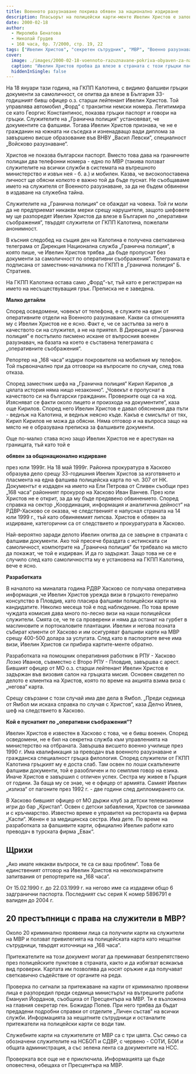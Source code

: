 ```yaml
---
title: Военното разузнаване покрива обявен за национално издирване
description: Пласьорът на полицейски карти-менте Ивелин Христов е заловен с фалшив гръцки паспорт на Калотина и пуснат по „оперативни съображения“ 
date: 2000-02-18
author:
  - Миролюба Бенатова
  - Николай Грудев
  - 168 часа, бр. 7/2000, стр. 19, 22
tags: ["Ивелин Христов", "секретен сътрудник", "МВР", "Военно разузнаване"]
cover:
  image: ./images/2000-02-18-voennoto-razuznavane-pokriva-obyaven-za-nacionalno-izdirvane/cover.webp
  caption: "Ивелин Христов пробва да влезе в страната с този гръцки паспорт-менте."
  hiddenInSingle: false
---
```


На 18 януари тази година, на ГКПП Калотина, с видимо фалшиви гръцки документи за самоличност, се опитва да влезе в България 33-годишният бивш офицер о.з. старши лейтенант Ивелин Христов. Той управлява автомобил „Форд“ с транзитни немски номера. Легитимира се като Георгис Константинос, показва гръцки паспорт и говори на гръцки. Служителите на „Гранична полиция“ установяват, че документите са фалшиви. Тогава Ивелин Христов признава, че не е гражданин на южната ни съседка и изненадващо вади диплома за завършено висше образование във ВНВУ „Васил Левски“, специалност „Войсково разузнаване“.

Христов не показва български паспорт. Вместо това дава на граничните полицаи два телефонни номера - едно по МВР (такива ползват служителите на всички служби в системата на вътрешното министерство и извън нея - б. а.) и мобилен. Казва, че високопоставена личност ще обясни колкото е важно той да бъде пуснат. Не съобщаваме името на служителя от Военното разузнаване, за да не бъдем обвинени в издаване на служебна тайна.

Служителите на „Гранична полиция“ се обаждат на човека. Той ги моли да не предприемат никакви мерки срещу нарушителя, защото шефовете му ще разпоредят Ивелин Христов да влезе в България по „оперативни съображения“, твърдят служители от ГКПП Калотина, пожелали анонимност.

В късния следобед на същия ден на Калотина е получена светкавична телеграма от Дирекция Национална служба „Гранична полиция“, в която пише, че Ивелин Христов трябва „да бъде пропуснат без документи за самоличност по оперативни съображения“. Телеграмата е подписана от заместник-началника по ГКПП в „Гранична полиция“ Б. Стратиев.

На ГКПП Калотина остава само „Форд“-ът, тъй като е регистриран на името на несъществуващия грък. Преписка не е заведена.

**Малко детайли**

Според осведомени, човекът от телефона, е служите на един от оперативните отдели на Военното разузнаване. Какви са отношенията му с Ивелин Христов не е ясно. Факт е, че се застъпва за него в качеството си на служител, а не на приятел. В Дирекция на „Гранична полиция“ е постъпило писмено искане от въпросния военен разузнавач, на базата на което е съставена телеграмата с „оперативните съображения“.

Репортер на „168 часа“ издири покровителя на мобилния му телефон. Той първоначално при да отговори на въпросите по случая, след това отказа. 

Според заместник шефа на „Гранична полиция“ Кирил Кирилов „в цялата история няма нищо незаконно“. „Човекът е пропуснат в качеството си на български гражданин. Проверките още са на ход. Изясняват се факти около лицето и произхода на документите“, каза още Кирилов. Според него Ивелин Христов е давал обяснения два пъти - веднъж на Калотина, и веднъж неясно къде. Какъв е смисълът от тях, Кирил Кирилов не можа да обясни. Няма отговор и на въпроса защо на място не е образувана преписка за фалшивите документи.

Още по-малко става ясно защо Ивелин Христов не е арестуван на границата, тъй като той е

**обявен за общонационално издирване**

през юли 1999г. На 18 май 1999г. Районна прокуратура в Хасково образува дело срещу 33-годишния Ивелин Христов за изготвянето и пласмента на една фалшива полицейска карта по чл. 307 от НК. Документът е издаден на името на Ели Петрова от Сливен съобщи през „168 часа“ районният прокурор на Хасково Иван Ванчев. През юли Христов не е открит, за да му бъде предявено обвинението. Според справка на сектор „Координация, информация и аналитична дейност“ на РДВР-Хасково се оказва, че следственият е напуснал страната на 14 юли 1999 г., тъй като обвиняемият липсва. Христов е обявен за издирване, категорични са от следствието и прокуратурата в Хасково.

Най-вероятно заради делото Ивелин опитва да се завърне в страната с фалшиви документи. Ако той пресече браздата с истинската си самоличност, компютрите на „Гранична полиция“ би трябвало на място да покажат, че той е издирван. И да го задържат. Защо това не се е случило след като самоличността му е установена на ГКПП Калотина, вече е ясно. 

**Разработката**

В началото на миналата година РДВР Хасково се получава оперативна информация ,че Ивелин Христов урежда визи в гръцкото генерално консулство в Пловдив, като пласира фалшиви полицейски карти на кандидатите. Няколко месеца той е под наблюдение. По това време чуждата комисия дава много по-лесно визи на наши полицейски служители. Смята се, че те са проверени и няма да останат на гурбет в маслиновите и портокаловите плантации. Ивелин и негова позната събират клиенти от Хасково и им осигуряват фалшиви карти на МВР срещу 400-500 долара за услугата. След като в паспортите вече има визи, Ивелин Христов си прибира картите-менте обратно.

Разработката на помощник оперативния работник в РПУ - Хасково Лозко Иванов, съвместно с Второ РПУ - Пловдив, завършва с арест. Бившият офицер от МО о.з. старши лейтенант Ивелин Христов е задържан във визовия салон на гръцката мисия. Основен свидетел по делото е клиентка на Христов, която по време на акцията взима виза с „негова“ карта.

Срещу свързани с този случай има две дела в Ямбол. „Преди седмица от Ямбол ми искаха справка по случая с Христов“, каза Делчо Илиев, шеф на следствието в Хасково.

**Кой е пуснатият по „оперативни съображения“?**

Ивелин Христов е известен в Хасково с това, че е бивш военен. Според осведомени, не е бил на секретна служба към управленията на министерство на отбраната. Завършва висшето военно училище през 1990 г. Има квалификация за преводач във военното разузнаване и гражданска специалност гръцка филология. Според служители от ГКПП Калотина гръцкият му е доста слаб. Там освен по лоши скалъпените фалшиви документи, той е разобличен и по семплия говор на езика. Иначе Христов е завършил с отличен успех. Сестра му живее в Гърция от години. За баща му се знае, че е офицер от армията. Самият Ивелин „излиза“ от пагоните през 1992 г. - две години след дипломирането си.

В Хасково бившият офицер от МО държи клуб за детски телевизионни игри до бар „Кристал“. Освен с детски забавления, Христов се занимава и с кръчмарство. Известно време е управител на ресторанта на фирма „Каспи“. Женен е за медицинска сестра. Има дете. По време на разработката за фалшивите карти, официално Ивелин работи като преводач в турската фирма „Евак“.

## Щрихи

„Ако имате някакви въпроси, те са си ваш проблем“. Това бе единственият отговор на Ивелин Христов на неколкократните запитвания от репортерите на „168 часа“.

От 15.02.1990 г. до 22.03.1999 г. на негово име са издадени общо 6 задгранични паспорта. Последният със серия К номер 5896791 е валиден до 2004 г.

## 20 престъпници с права на служители в МВР?

Около 20 криминално проявени лица са получили карти на служители на МВР и ползват привилегията на полицейската карта като нещатни сътрудници, твърдят източници на „168 часа“.

Притежателите на този документ могат да преминават безпрепятствено през полицейските пунктове в страната, както и да избягват всякакъв вид проверки. Картата им позволява да носят оръжие и да получават светкавично съдействие от органите на реда.

Проверка по сигнали за притежаване на карти от криминално проявени лица е разпоредил преди седмица министърът на вътрешните работи Емануил Йорданов, съобщиха от Пресцентъра на МВР. Тя е възложена на главния секретар ген. Божидар Попев. При него трябва да бъдат предадени подробни справки от отделите „Личен състав“ на всички служби. Информацията за нещатните сътрудници и останалите притежатели на полицейски карти се води там. 

Служебните карти на служителите от МВР са с три цвята. Със синьо са обозначени служителите на НСБОП и СДВР, с червено - СОТИ, БОИ и общата администрация, а със зелена лента са документите на НСС.

Проверката все още не е приключила. Информацията ще бъде оповестена, обещаха от Пресцентъра на МВР.
